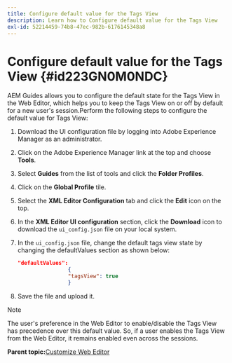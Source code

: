 ```yaml
---
title: Configure default value for the Tags View
description: Learn how to Configure default value for the Tags View
exl-id: 52214459-74b8-47ec-982b-6176145348a8
---
```

# Configure default value for the Tags View {#id223GN0M0NDC}

AEM Guides allows you to configure the default state for the Tags View in the Web Editor, which helps you to keep the Tags View on or off by default for a new user's session.Perform the following steps to configure the default value for Tags View:

1.  Download the UI configuration file by logging into Adobe Experience Manager as an administrator.
1.  Click on the Adobe Experience Manager link at the top and choose **Tools**.
1.  Select **Guides** from the list of tools and click the **Folder Profiles**.
1.  Click on the **Global Profile** tile.
1.  Select the **XML Editor Configuration** tab and click the **Edit** icon on the top.
1.  In the **XML Editor UI configuration** section, click the **Download** icon to download the `ui_config.json` file on your local system.
1.  In the `ui_config.json` file, change the default tags view state by changing the defaultValues section as shown below:

    ```json
    "defaultValues":
                    {
                    "tagsView": true
                    }
    ```

1. Save the file and upload it.

>[!NOTE]
>
> The user's preference in the Web Editor to enable/disable the Tags View has precedence over this default value. So, if a user enables the Tags View from the Web Editor, it remains enabled even across the sessions.

**Parent topic:**[Customize Web Editor](conf-web-editor.md)
